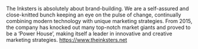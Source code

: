 The Inksters is absolutely about brand-building. We are a self-assured and close-knitted bunch keeping an eye on the pulse of change, continually combining modern technology with unique marketing strategies. From 2015, the company has knocked out many top-notch market giants and proved to be a ‘Power House’, making itself a leader in innovative and creative marketing strategies.
https://www.theinksters.net
